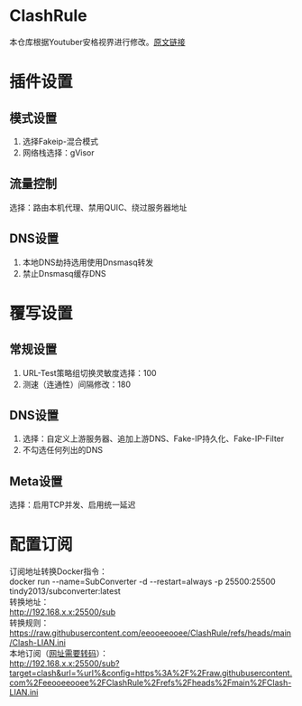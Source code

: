 # ClashRule
本仓库根据Youtuber安格视界进行修改。[原文链接](https://www.youtube.com/watch?v=S2l_0g4EOHk&t=0s)  
# 插件设置
## 模式设置
1. 选择Fakeip-混合模式
2. 网络栈选择：gVisor
## 流量控制
选择：路由本机代理、禁用QUIC、绕过服务器地址
## DNS设置
1. 本地DNS劫持选用使用Dnsmasq转发
2. 禁止Dnsmasq缓存DNS
# 覆写设置
## 常规设置
1. URL-Test策略组切换灵敏度选择：100
2. 测速（连通性）间隔修改：180
## DNS设置
1. 选择：自定义上游服务器、追加上游DNS、Fake-IP持久化、Fake-IP-Filter
2. 不勾选任何列出的DNS
## Meta设置
选择：启用TCP并发、启用统一延迟
# 配置订阅
订阅地址转换Docker指令：  
docker run --name=SubConverter -d --restart=always -p 25500:25500 tindy2013/subconverter:latest  
转换地址：  
http://192.168.x.x:25500/sub  
转换规则：  
https://raw.githubusercontent.com/eeooeeooee/ClashRule/refs/heads/main/Clash-LIAN.ini  
本地订阅（[网址需要转码](https://www.urlencoder.org/)）：  
http://192.168.x.x:25500/sub?target=clash&url=%url%&config=https%3A%2F%2Fraw.githubusercontent.com%2Feeooeeooee%2FClashRule%2Frefs%2Fheads%2Fmain%2FClash-LIAN.ini

